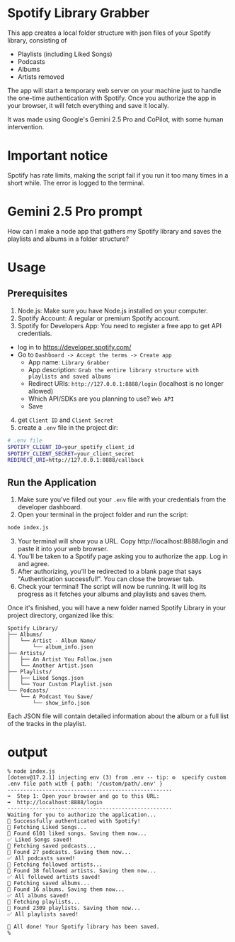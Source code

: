 # Spotify Library Grabber

This app creates a local folder structure with json files of your Spotify library, consisting of
- Playlists (including Liked Songs)
- Podcasts
- Albums
- Artists removed

The app will start a temporary web server on your machine just to handle the one-time authentication with Spotify. Once you authorize the app in your browser, it will fetch everything and save it locally.

It was made using Google's Gemini 2.5 Pro and CoPilot, with some human intervention.

# Important notice

Spotify has rate limits, making the script fail if you run it too many times in a short while. The error is logged to the terminal.

# Gemini 2.5 Pro prompt

How can I make a node app that gathers my Spotify library and saves the playlists and albums in a folder structure?

# Usage

## Prerequisites

1. Node.js: Make sure you have Node.js installed on your computer.
2. Spotify Account: A regular or premium Spotify account.
3. Spotify for Developers App: You need to register a free app to get API credentials.
  - log in to https://developer.spotify.com/
  - Go to `Dashboard -> Accept the terms -> Create app`
    - App name: `Library Grabber`
    - App description: `Grab the entire library structure with playlists and saved albums`
    - Redirect URIs: `http://127.0.0.1:8888/login` (localhost is no longer allowed)
    - Which API/SDKs are you planning to use? `Web API`
    - Save
4. get `Client ID` and `Client Secret`
5. create a `.env` file in the project dir:
```sh
# .env file
SPOTIFY_CLIENT_ID=your_spotify_client_id
SPOTIFY_CLIENT_SECRET=your_client_secret
REDIRECT_URI=http://127.0.0.1:8888/callback
```

## Run the Application

1. Make sure you've filled out your `.env` file with your credentials from the developer dashboard.
2. Open your terminal in the project folder and run the script:
```bash
node index.js
```
3. Your terminal will show you a URL. Copy http://localhost:8888/login and paste it into your web browser.
4. You'll be taken to a Spotify page asking you to authorize the app. Log in and agree.
5. After authorizing, you'll be redirected to a blank page that says "Authentication successful!". You can close the browser tab.
6. Check your terminal! The script will now be running. It will log its progress as it fetches your albums and playlists and saves them.

Once it's finished, you will have a new folder named Spotify Library in your project directory, organized like this:
```
Spotify Library/
├── Albums/
│   └── Artist - Album Name/
│       └── album_info.json
├── Artists/
│   ├── An Artist You Follow.json
│   └── Another Artist.json
├── Playlists/
│   ├── Liked Songs.json
│   └── Your Custom Playlist.json
└── Podcasts/
    └── A Podcast You Save/
        └── show_info.json
```

Each JSON file will contain detailed information about the album or a full list of the tracks in the playlist.

# output
```
% node index.js
[dotenv@17.2.1] injecting env (3) from .env -- tip: ⚙️  specify custom .env file path with { path: '/custom/path/.env' }
----------------------------------------------------
➡️  Step 1: Open your browser and go to this URL:
➡️  http://localhost:8888/login
----------------------------------------------------
Waiting for you to authorize the application...
🚀 Successfully authenticated with Spotify!
🎵 Fetching Liked Songs...
📂 Found 6101 liked songs. Saving them now...
✅ Liked Songs saved!
🎵 Fetching saved podcasts...
📂 Found 27 podcasts. Saving them now...
✅ All podcasts saved!
🎵 Fetching followed artists...
📂 Found 38 followed artists. Saving them now...
✅ All followed artists saved!
🎵 Fetching saved albums...
📂 Found 16 albums. Saving them now...
✅ All albums saved!
🎵 Fetching playlists...
📂 Found 2309 playlists. Saving them now...
✅ All playlists saved!

🎉 All done! Your Spotify library has been saved.
%
```
